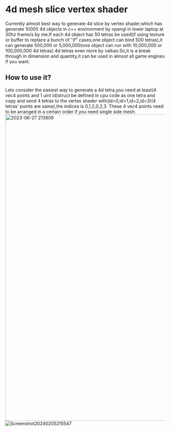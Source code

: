 # 4d mesh slice vertex shader
Currently almost best way to generate 4d slice by vertex shader,which has generate 10000 4d objects in c++ environment by opengl in lower laptop at 30hz frame/s by me.If each 4d object has 50 tetras be used(if using texture or buffer to replace a bunch of "if" cases,one object can bind 500 tetras),it can generate 500,000 or  5,000,000(one object can run with 10,000,000 or 100,000,000 4d tetras) 4d tetras even more by valkan.So,it is a break through in dimension and quantity,it can be used in almost all game engines if you want.
## How to use it?
Lets consider the easiest way to generate a 4d tetra,you need at least(4 vec4 points and 1 uint id)struct be defined in cpu code as one tetra and copy and send 
4 tetras to the vertex shader with(id=0,id=1,id=2,id=3)(4 tetras' points are same),the indices is 0,1,2,0,2,3.
These 4 vec4 points need to be arranged in a certain order if you need single side mesh.
<img width="960" alt="2023-06-27 213809" src="https://github.com/blackholes12/Fast_4D_Mesh_Slice_Shader/assets/104487053/1770a232-c953-4821-97aa-732ad066ece1">
![Screenshot20240205215547](https://github.com/blackholes12/Fast_4D_Mesh_Slice_Shader/assets/104487053/4117bfe7-8a4e-4ea1-98ff-0dc63ee1d449)
